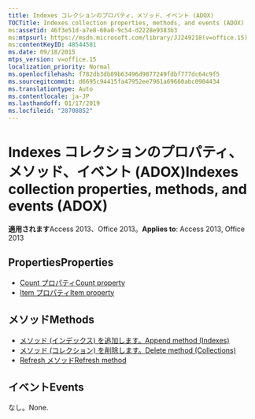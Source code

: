 ```yaml
---
title: Indexes コレクションのプロパティ、メソッド、イベント (ADOX)
TOCTitle: Indexes collection properties, methods, and events (ADOX)
ms:assetid: 46f3e51d-a7e8-60a0-9c54-d2228e9383b3
ms:mtpsurl: https://msdn.microsoft.com/library/JJ249218(v=office.15)
ms:contentKeyID: 48544581
ms.date: 09/18/2015
mtps_version: v=office.15
localization_priority: Normal
ms.openlocfilehash: f782db3db89b63496d9877249fdbf777dc64c9f5
ms.sourcegitcommit: d6695c94415fa47952ee7961a69660abc0904434
ms.translationtype: Auto
ms.contentlocale: ja-JP
ms.lasthandoff: 01/17/2019
ms.locfileid: "28708852"
---
```

# <a name="indexes-collection-properties-methods-and-events-adox"></a><span data-ttu-id="2274e-102">Indexes コレクションのプロパティ、メソッド、イベント (ADOX)</span><span class="sxs-lookup"><span data-stu-id="2274e-102">Indexes collection properties, methods, and events (ADOX)</span></span>

<span data-ttu-id="2274e-103">**適用されます**Access 2013、Office 2013。</span><span class="sxs-lookup"><span data-stu-id="2274e-103">**Applies to**: Access 2013, Office 2013</span></span>

## <a name="properties"></a><span data-ttu-id="2274e-104">Properties</span><span class="sxs-lookup"><span data-stu-id="2274e-104">Properties</span></span>

- [<span data-ttu-id="2274e-105">Count プロパティ</span><span class="sxs-lookup"><span data-stu-id="2274e-105">Count property</span></span>](count-property-ado.md)
- [<span data-ttu-id="2274e-106">Item プロパティ</span><span class="sxs-lookup"><span data-stu-id="2274e-106">Item property</span></span>](item-property-ado.md)

## <a name="methods"></a><span data-ttu-id="2274e-107">メソッド</span><span class="sxs-lookup"><span data-stu-id="2274e-107">Methods</span></span>

- [<span data-ttu-id="2274e-108">メソッド (インデックス) を追加します。</span><span class="sxs-lookup"><span data-stu-id="2274e-108">Append method (Indexes)</span></span>](append-method-adox-indexes.md)
- [<span data-ttu-id="2274e-109">メソッド (コレクション) を削除します。</span><span class="sxs-lookup"><span data-stu-id="2274e-109">Delete method (Collections)</span></span>](delete-method-adox-collections.md)
- [<span data-ttu-id="2274e-110">Refresh メソッド</span><span class="sxs-lookup"><span data-stu-id="2274e-110">Refresh method</span></span>](refresh-method-ado.md)

## <a name="events"></a><span data-ttu-id="2274e-111">イベント</span><span class="sxs-lookup"><span data-stu-id="2274e-111">Events</span></span>

<span data-ttu-id="2274e-112">なし。</span><span class="sxs-lookup"><span data-stu-id="2274e-112">None.</span></span>

